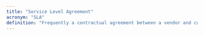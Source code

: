 ```yaml
---
title: "Service Level Agreement"
acronym: "SLA"
definition: "Frequently a contractual agreement between a vendor and customer. Dictates the type of service expected, typically rooted in metrics, as well as penalties for when the vendor cannot meet the level of service."
---
```

